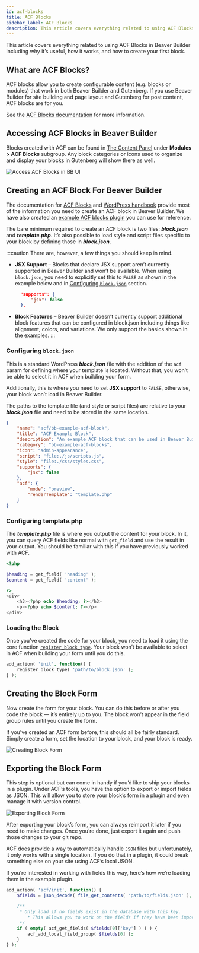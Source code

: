 ```yaml
---
id: acf-blocks
title: ACF Blocks
sidebar_label: ACF Blocks
description: This article covers everything related to using ACF Blocks in Beaver Builder including why it’s useful, how it works, and how to create your first block.
---
```


This article covers everything related to using ACF Blocks in Beaver Builder including why it’s useful, how it works, and how to create your first block.

## What are ACF Blocks?

ACF blocks allow you to create configurable content (e.g. blocks or modules) that work in both Beaver Builder and Gutenberg. If you use Beaver Builder for site building and page layout and Gutenberg for post content, ACF blocks are for you.

See the [ACF Blocks documentation](https://www.advancedcustomfields.com/resources/blocks/) for more information.

## Accessing ACF Blocks in Beaver Builder

Blocks created with ACF can be found in [The Content Panel](/beaver-builder/getting-started/bb-editor-basics/user-interface.md#8-14-content-panel) under **Modules > ACF Blocks** subgroup. Any block categories or icons used to organize and display your blocks in Gutenberg will show there as well.

![Access ACF Blocks in BB UI](/img/beaver-builder/developer--acf-blocks--1.jpg)

## Creating an ACF Block For Beaver Builder

The documentation for [ACF Blocks](https://www.advancedcustomfields.com/resources/blocks/) and [WordPress handbook](https://developer.wordpress.org/block-editor/reference-guides/block-api/block-metadata/) provide most of the information you need to create an ACF block in Beaver Builder. We have also created an [example ACF blocks plugin](https://github.com/beaverbuilder/bb-example-acf-blocks) you can use for reference.

The bare minimum required to create an ACF block is two files: ***block.json*** and ***template.php***. It’s also possible to load style and script files specific to your block by defining those in ***block.json***.

:::caution
There are, however, a few things you should keep in mind.

* **JSX Support** – Blocks that declare JSX support aren’t currently supported in Beaver Builder and won’t be available. When using `block.json`, you need to explicitly set this to `FALSE` as shown in the example below and in [Configuring `block.json`](#configuring-blockjson) section.

  ```json
	"supports": {
		"jsx": false
	},
	```

* **Block Features** – Beaver Builder doesn’t currently support additional block features that can be configured in block.json including things like alignment, colors, and variations. We only support the basics shown in the examples.
:::

### Configuring `block.json`

This is a standard WordPress ***block.json*** file with the addition of the `acf` param for defining where your template is located. Without that, you won’t be able to select it in ACF when building your form.

Additionally, this is where you need to set **JSX support** to `FALSE`, otherwise, your block won’t load in Beaver Builder.

The paths to the template file (and style or script files) are relative to your ***block.json*** file and need to be stored in the same location.

```json
{
	"name": "acf/bb-example-acf-block",
	"title": "ACF Example Block",
	"description": "An example ACF block that can be used in Beaver Builder.",
	"category": "bb-example-acf-blocks",
	"icon": "admin-appearance",
	"script": "file:./js/scripts.js",
	"style": "file:./css/styles.css",
	"supports": {
		"jsx": false
	},
	"acf": {
		"mode": "preview",
		"renderTemplate": "template.php"
	}
}
```

### Configuring template.php

The ***template.php*** file is where you output the content for your block. In it, you can query ACF fields like normal with `get_field` and use the result in your output. You should be familiar with this if you have previously worked with ACF.

```php
<?php

$heading = get_field( 'heading' );
$content = get_field( 'content' );

?>
<div>
	<h3><?php echo $heading; ?></h3>
	<p><?php echo $content; ?></p>
</div>
```

### Loading the Block

Once you’ve created the code for your block, you need to load it using the core function [`register_block_type`](https://developer.wordpress.org/reference/functions/register_block_type/). Your block won’t be available to select in ACF when building your form until you do this.

```php
add_action( 'init', function() {
	register_block_type( 'path/to/block.json' );
} );
```

## Creating the Block Form

Now create the form for your block. You can do this before or after you code the block — it’s entirely up to you. The block won’t appear in the field group rules until you create the form.

If you’ve created an ACF form before, this should all be fairly standard. Simply create a form, set the location to your block, and your block is ready.

![Creating Block Form](/img/beaver-builder/developer--acf-blocks--3.jpg)

## Exporting the Block Form

This step is optional but can come in handy if you’d like to ship your blocks in a plugin. Under ACF’s tools, you have the option to export or import fields as JSON. This will allow you to store your block’s form in a plugin and even manage it with version control.

![Exporting Block Form](/img/beaver-builder/developer--acf-blocks--4.jpg)

After exporting your block’s form, you can always reimport it later if you need to make changes. Once you’re done, just export it again and push those changes to your git repo.

ACF does provide a way to automatically handle `JSON` files but unfortunately, it only works with a single location. If you do that in a plugin, it could break something else on your site using ACF’s local JSON.

If you’re interested in working with fields this way, here’s how we’re loading them in the example plugin.

```php
add_action( 'acf/init', function() {
	$fields = json_decode( file_get_contents( 'path/to/fields.json' ), 1 );

	/**
	 * Only load if no fields exist in the database with this key.
		* This allows you to work on the fields if they have been imported.
	 */
	if ( empty( acf_get_fields( $fields[0]['key'] ) ) ) {
		acf_add_local_field_group( $fields[0] );
	}
} );
```
